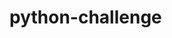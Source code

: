 # python-challenge

<!-- Some key points I'd recommend including in your ReadMe:

X There is a title, multiple paragraphs, each paragraph has a heading, and sub-headings are used when appropriate. 
X Links are working, and images are formatted and displayed where appropriate. 
X Overview and/or purpose and background of this project are defined. 
X Screenshots are directly included in the ReadMe using markdown (markdown cheatsheet included below). 
X There is a detailed statement on the advantages and disadvantages of refactoring code in general. 
X There is a detailed statement on the advantages and disadvantages of the original and refactored VBA script.

ReadMe.md files are written using markdown. Here is a markdown cheatsheet: https://github.com/adam-p/markdown-here/wiki/Markdown-Cheatsheet -->